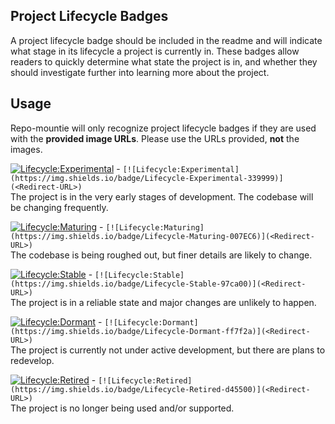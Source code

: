 ## Project Lifecycle Badges

A project lifecycle badge should be included in the readme and will indicate what stage in its lifecycle a project is currently in. These badges allow readers to quickly determine what state the project is in, and whether they should investigate further into learning more about the project.

## Usage

Repo-mountie will only recognize project lifecycle badges if they are used with the **provided image URLs**. Please use the URLs provided, **not** the images.

[![Lifecycle:Experimental](https://img.shields.io/badge/Lifecycle-Experimental-339999)](https://github.com/bcgov/repomountie/blob/master/doc/lifecycle-badges.md) - ```[![Lifecycle:Experimental](https://img.shields.io/badge/Lifecycle-Experimental-339999)](<Redirect-URL>)```\
The project is in the very early stages of development. The codebase will be changing frequently.


[![Lifecycle:Maturing](https://img.shields.io/badge/Lifecycle-Maturing-007EC6)](https://github.com/bcgov/repomountie/blob/master/doc/lifecycle-badges.md) - ```[![Lifecycle:Maturing](https://img.shields.io/badge/Lifecycle-Maturing-007EC6)](<Redirect-URL>)```\
The codebase is being roughed out, but finer details are likely to change.


[![Lifecycle:Stable](https://img.shields.io/badge/Lifecycle-Stable-97ca00)](https://github.com/bcgov/repomountie/blob/master/doc/lifecycle-badges.md) - ```[![Lifecycle:Stable](https://img.shields.io/badge/Lifecycle-Stable-97ca00)](<Redirect-URL>)```\
The project is in a reliable state and major changes are unlikely to happen.


[![Lifecycle:Dormant](https://img.shields.io/badge/Lifecycle-Dormant-ff7f2a)](https://github.com/bcgov/repomountie/blob/master/doc/lifecycle-badges.md) - ```[![Lifecycle:Dormant](https://img.shields.io/badge/Lifecycle-Dormant-ff7f2a)](<Redirect-URL>)```\
The project is currently not under active development, but there are plans to redevelop.


[![Lifecycle:Retired](https://img.shields.io/badge/Lifecycle-Retired-d45500)](https://github.com/bcgov/repomountie/blob/master/doc/lifecycle-badges.md) - ```[![Lifecycle:Retired](https://img.shields.io/badge/Lifecycle-Retired-d45500)](<Redirect-URL>)```\
The project is no longer being used and/or supported.